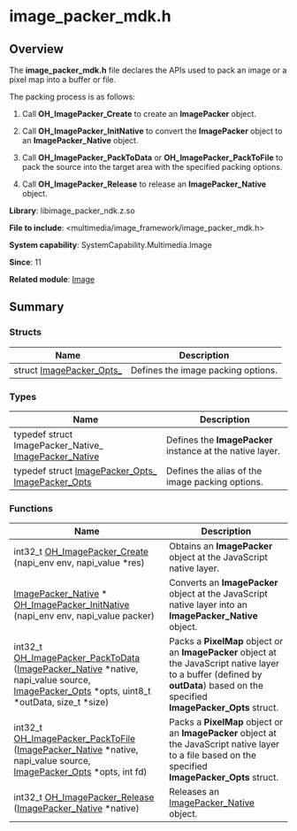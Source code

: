 # image_packer_mdk.h


## Overview

The **image_packer_mdk.h** file declares the APIs used to pack an image or a pixel map into a buffer or file.

The packing process is as follows:

1. Call **OH_ImagePacker_Create** to create an **ImagePacker** object.

2. Call **OH_ImagePacker_InitNative** to convert the **ImagePacker** object to an **ImagePacker_Native** object.

3. Call **OH_ImagePacker_PackToData** or **OH_ImagePacker_PackToFile** to pack the source into the target area with the specified packing options.

4. Call **OH_ImagePacker_Release** to release an **ImagePacker_Native** object.

**Library**: libimage_packer_ndk.z.so

**File to include**: &lt;multimedia/image_framework/image_packer_mdk.h&gt;

**System capability**: SystemCapability.Multimedia.Image

**Since**: 11

**Related module**: [Image](image.md)


## Summary


### Structs

| Name| Description| 
| -------- | -------- |
| struct  [ImagePacker_Opts_](_image_packer___opts__.md) | Defines the image packing options. | 


### Types

| Name| Description| 
| -------- | -------- |
| typedef struct ImagePacker_Native_ [ImagePacker_Native](image.md#imagepacker_native) | Defines the **ImagePacker** instance at the native layer. | 
| typedef struct [ImagePacker_Opts_](_image_packer___opts__.md) [ImagePacker_Opts](image.md#imagepacker_opts) | Defines the alias of the image packing options. | 


### Functions

| Name| Description| 
| -------- | -------- |
| int32_t [OH_ImagePacker_Create](image.md#oh_imagepacker_create) (napi_env env, napi_value \*res) | Obtains an **ImagePacker** object at the JavaScript native layer. | 
| [ImagePacker_Native](image.md#imagepacker_native) \* [OH_ImagePacker_InitNative](image.md#oh_imagepacker_initnative) (napi_env env, napi_value packer) | Converts an **ImagePacker** object at the JavaScript native layer into an **ImagePacker_Native** object. | 
| int32_t [OH_ImagePacker_PackToData](image.md#oh_imagepacker_packtodata) ([ImagePacker_Native](image.md#imagepacker_native) \*native, napi_value source, [ImagePacker_Opts](image.md#imagepacker_opts) \*opts, uint8_t \*outData, size_t \*size) | Packs a **PixelMap** object or an **ImagePacker** object at the JavaScript native layer to a buffer (defined by **outData**) based on the specified **ImagePacker_Opts** struct.| 
| int32_t [OH_ImagePacker_PackToFile](image.md#oh_imagepacker_packtofile) ([ImagePacker_Native](image.md#imagepacker_native) \*native, napi_value source, [ImagePacker_Opts](image.md#imagepacker_opts) \*opts, int fd) | Packs a **PixelMap** object or an **ImagePacker** object at the JavaScript native layer to a file based on the specified **ImagePacker_Opts** struct. | 
| int32_t [OH_ImagePacker_Release](image.md#oh_imagepacker_release) ([ImagePacker_Native](image.md#imagepacker_native) \*native) | Releases an [ImagePacker_Native](image.md#imagepacker_native) object.| 
